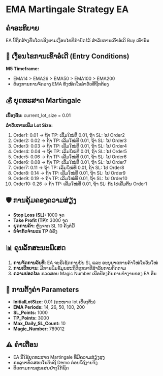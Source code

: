 # EMA Martingale Strategy EA

## ຄຳອະທິບາຍ
EA ນີ້ຖືກສ້າງຂຶ້ນໂດຍອີງຕາມເງື່ອນໄຂທີ່ກຳນົດໄວ້ ສຳລັບການເຂົ້າອໍເດີ Buy ເທົ່ານັ້ນ

## 🎯 ເງື່ອນໄຂການເຂົ້າອໍເດີ (Entry Conditions)
**M5 Timeframe:**
- EMA14 > EMA26 > EMA50 > EMA100 > EMA200
- ຕ້ອງການການຈັດວາງ EMA ທັງໝົດໃນລຳດັບທີ່ຖືກຕ້ອງ

## 💰 ຍຸດທະສາດ Martingale
**ເບື້ອງຕົ້ນ:** current_lot_size = 0.01

**ລຳດັບການເພີ່ມ Lot Size:**
1. Order1: 0.01 → ຖ້າ TP: ເລີ່ມໃໝ່ທີ່ 0.01, ຖ້າ SL: ໄປ Order2
2. Order2: 0.02 → ຖ້າ TP: ເລີ່ມໃໝ່ທີ່ 0.01, ຖ້າ SL: ໄປ Order3
3. Order3: 0.03 → ຖ້າ TP: ເລີ່ມໃໝ່ທີ່ 0.01, ຖ້າ SL: ໄປ Order4
4. Order4: 0.04 → ຖ້າ TP: ເລີ່ມໃໝ່ທີ່ 0.01, ຖ້າ SL: ໄປ Order5
5. Order5: 0.06 → ຖ້າ TP: ເລີ່ມໃໝ່ທີ່ 0.01, ຖ້າ SL: ໄປ Order6
6. Order6: 0.08 → ຖ້າ TP: ເລີ່ມໃໝ່ທີ່ 0.01, ຖ້າ SL: ໄປ Order7
7. Order7: 0.11 → ຖ້າ TP: ເລີ່ມໃໝ່ທີ່ 0.01, ຖ້າ SL: ໄປ Order8
8. Order8: 0.14 → ຖ້າ TP: ເລີ່ມໃໝ່ທີ່ 0.01, ຖ້າ SL: ໄປ Order9
9. Order9: 0.19 → ຖ້າ TP: ເລີ່ມໃໝ່ທີ່ 0.01, ຖ້າ SL: ໄປ Order10
10. Order10: 0.26 → ຖ້າ TP: ເລີ່ມໃໝ່ທີ່ 0.01, ຖ້າ SL: ກັບໄປເລີ່ມຕົ້ນ Order1

## 🛡️ ການຄຸ້ມຄອງຄວາມສ່ຽງ
- **Stop Loss (SL):** 1000 ຈຸດ
- **Take Profit (TP):** 3000 ຈຸດ
- **ຢຸດການຄ້າ:** ຫຼັງຈາກ SL 10 ຄັ້ງຕໍ່ມື້
- **ບໍ່ຈຳກັດຈຳນວນ TP** ຕໍ່ຄັ້ງ

## 📊 ຄຸນລັກສະນະພິເສດ
1. **ການຈັດການວັນທີ:** EA ຈະຣີເຊັດການນັບ SL ແລະ ອະນຸຍາດການຄ້າໃໝ່ໃນວັນໃໝ່
2. **ການເບີກບານ:** ມີການພິມຂໍ້ມູນສະຖິຕິທຸກນາທີສຳລັບການຕິດຕາມ
3. **ຄວາມປອດໄພ:** ກວດສອບ Magic Number ເພື່ອປ້ອງກັນການທຳງານຂອງ EA ອື່ນ

## 🔧 ການຕັ້ງຄ່າ Parameters
- **InitialLotSize:** 0.01 (ຂະໜາດ lot ເບື້ອງຕົ້ນ)
- **EMA Periods:** 14, 26, 50, 100, 200
- **SL_Points:** 1000
- **TP_Points:** 3000
- **Max_Daily_SL_Count:** 10
- **Magic_Number:** 789012

## ⚠️ ຄຳເຕືອນ
- EA ນີ້ໃຊ້ຍຸດທະສາດ Martingale ທີ່ມີຄວາມສ່ຽງສູງ
- ກະລຸນາທົດສອບໃນບັນຊີ Demo ກ່ອນໃຊ້ງານຈິງ
- ຕິດຕາມການສູນເສຍຢ່າງໃກ້ຊິດ
